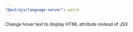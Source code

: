 ```yaml
---
"@astrojs/language-server": patch
---
```


Change hover text to display HTML attribute instead of JSX
